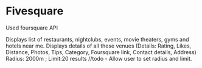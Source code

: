 # Fivesquare

Used foursquare API

Displays list of restaurants, nightclubs, events, movie theaters, gyms and hotels near me.
Displays details of all these venues (Details: Rating, Likes, Distance, Photos, Tips, Category, Foursquare link, Contact details, Address)
Radius: 2000m ; Limit:20 results
//todo - Allow user to set radius and limit.
